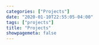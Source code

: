 ```yaml
---
categories: ["Projects"]
date: "2020-01-10T22:55:05-04:00"
tags: ["projects"]
title: "Projects"
showpagemeta: false
---
```

